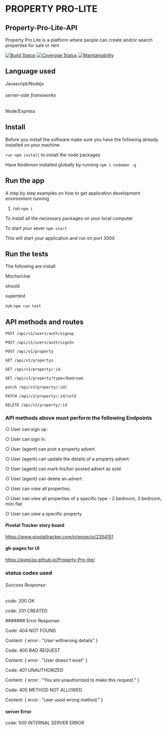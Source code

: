 
# PROPERTY PRO-LITE

## Property-Pro-Lite-API

Property Pro Lite is a platform where people can create and/or search properties for sale or rent

[![Build Status](https://travis-ci.org/Ayesiza/Property-Pro-Lite-API.svg?branch=develop)](https://travis-ci.org/Ayesiza/Property-Pro-Lite-API)
[![Coverage Status](https://coveralls.io/repos/github/Ayesiza/Property-Pro-Lite-API/badge.svg?branch=develop)](https://coveralls.io/github/Ayesiza/Property-Pro-Lite-API?branch=develop)
[![Maintainability](https://api.codeclimate.com/v1/badges/583cc10e88753aa2bfc1/maintainability)](https://codeclimate.com/github/Ayesiza/Property-Pro-Lite-API/maintainability)

## Language used

Javascript/Nodejs

###### server-side frameworks

Node/Express

## Install

Before you install the software make sure you have the following already installed on your machine

`run npm install` to install the node packages

Have Nodemon installed globally by running `npm i nodemon -g`

## Run the app

A step by step examples on how to get application development environment running

1. run  `npm i`

To install all the necessary packages on your local computer

To start your sever `npm start`

This will start your application and run on port 3000

## Run the tests

The following are install

Mocha/chai 

should

supertest

run  `npm run test` 

## API methods and routes

`POST /api/v1/users/auth/signup`

`POST /api/v1/users/auth/signIn`

`POST /api/v1/property`

`GET /api/v1/propertys`

`GET /api/v1/property/:id`

`GET /api/v1/property?type=3bedroom`

`patch /api/v1/property/:id/`

`PATCH /api/v1/property/:id/sold`

`DELETE /api/v1/property/:id`

### API methods above must perform the following Endpoints 

○ User can sign up.

○ User can sign in.

○ User (agent) can post a property advert.

○ User (agent) can update the details of a property advert.

○ User (agent) can mark his/her posted advert as sold.

○ User (agent) can delete an advert.

○ User can view all properties.

○ User can view all properties of a specific type - 2 bedroom, 3 bedroom, mini flat

○ User can view a specific property

#### Pivotal Tracker story board

https://www.pivotaltracker.com/n/projects/2354151

#### gh-pages for UI

https://ayesiza.github.io/Property-Pro-lite/


### status codes used

###### Success Response:

code: 200 OK

code: 201 CREATED

####### Error Response:

Code: 404 NOT FOUND 

Content: { error : "User withwrong details" }

Code: 400 BAD REQUEST

Content: { error : "User doesn't exist" }

Code: 401 UNAUTHORIZED 

Content: { error : "You are unauthorized to make this request." }

Code: 405 METHOD NOT ALLOWED

Content: { error : "user used wrong method." }

#### server Error

code: 500 INTERNAL SERVER ERROR








